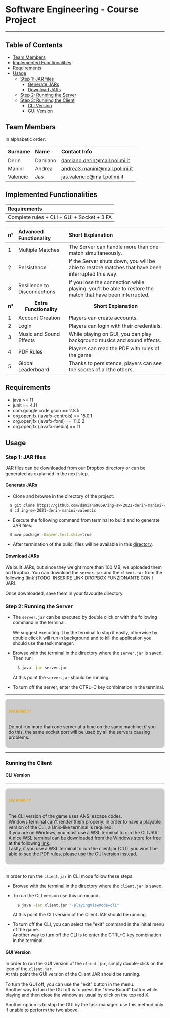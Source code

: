 # Software Engineering - Course Project

---

## Table of Contents

- [Team Members](#team-members)
- [Implemented Functionalities](#implemented-functionalities)
- [Requirements](#requirements)
- [Usage](#usage)
    - [Step 1: JAR files](#usage-step-1)
        - [Generate JARs](#generate-jars)
        - [Download JARs](#download-jars)
    - [Step 2: Running the Server](#usage-step-2)
    - [Step 3: Running the Client](#usage-step-3)
        - [CLI Version](#cli-version)
        - [GUI Version](#gui-version)

<a name="team-members"></a>

## Team Members

In alphabetic order:

| Surname   | Name      | Contact Info                       |
|:----------|:----------|:-----------------------------------|
| Derin     | Damiano   | damiano.derin@mail.polimi.it       |
| Manini    | Andrea    | andrea3.manini@mail.polimi.it      |
| Valencic  | Jas       | jas.valencic@mail.polimi.it        |

<a name="implemented-functionalities"></a>

## Implemented Functionalities

| Requirements                               |
|:-------------------------------------------|
| Complete rules + CLI + GUI + Socket + 3 FA |

| n° | Advanced Functionality        | Short Explanation                                                                                         |
|:---|:------------------------------|:--------------------------------------------------------------------------------------------------------- |
| 1  | Multiple Matches              | The Server can handle more than one match simultaneously.                                                 |
| 2  | Persistence                   | If the Server shuts down, you will be able to restore matches that have been interrupted this way.        |
| 3  | Resilience to Disconnections  | If you lose the connection while playing, you'll be able to restore the match that have been interrupted. |
| <center>**n°**</center> | <center>**Extra Functionality**</center> | <center>**Short Explanation**</center> |
| 1  | Account Creation        | Players can create accounts.                                            |
| 2  | Login                   | Players can login with their credentials.                               |
| 3  | Music and Sound Effects | While playing on GUI, you can play background musics and sound effects. |
| 4  | PDF Rules               | Players can read the PDF with rules of the game.                        |
| 5  | Global Leaderboard      | Thanks to persistence, players can see the scores of all the others.    |

<a name="requirements"></a>

## Requirements

- java >= 11
- junit == 4.11
- com.google.code.gson == 2.8.5
- org.openjfx (javafx-controls) == 15.0.1
- org.openjfx (javafx-fxml) == 11.0.2
- org.openjfx (javafx-media) == 11

<a name="usage"></a>

## Usage

<a name="usage-step-1"></a>

### Step 1: JAR files

JAR files can be downloaded from our Dropbox directory or can be generated as explained in the next step.

<a name="generate-jars"></a>

#### Generate JARs

- Clone and browse in the directory of the project:

```bash
  $ git clone https://github.com/damiano9669/ing-sw-2021-derin-manini-valencic.git
  $ cd ing-sw-2021-derin-manini-valencic
```

- Execute the following command from terminal to build and to generate JAR files:

```bash
  $ mvn package -Dmaven.test.skip=true
```

- After termination of the build, files will be available in this [directory](deliverables/final/jar).

<a name="download-jars"></a>

#### Download JARs

We built JARs, but since they weight more than 100 MB, we uploaded them on Dropbox. You can download
the ```server.jar``` and the ```client.jar``` from the following
[link](TODO: INSERIRE LINK DROPBOX FUNZIONANTE CON I JAR).

Once downloaded, save them in your favourite directory.

<a name="usage-step-2"></a>

### Step 2: Running the Server

- The ```server.jar``` can be executed by double click or with the following command in the terminal.

  We suggest executing it by the terminal to stop it easily, otherwise by double click it will run in background and to
  kill the application you should use the task manager.

- Browse with the terminal in the directory where the ```server.jar``` is saved. Then run:

  ```bash
    $ java -jar server.jar
  ```

  At this point the ```server.jar``` should be running.
- To turn off the server, enter the CTRL+C key combination in the terminal.

---

<div style="background: rgba(0, 0, 0, 0.2); border-radius: 10px; padding: 10px">
<h6 style="color: #eca400">WARNING!</h6>
<p>
Do not run more than one server at a time on the same machine:
if you do this, the same socket port will be used by all the servers causing problems.
</p>
</div>

---

<a name="usage-step-3"></a>

### Running the Client

<a name="cli-version"></a>

#### CLI Version

---

<div style="background: rgba(0, 0, 0, 0.2); border-radius: 10px; padding: 10px">
<h6 style="color: #eca400">WARNING!</h6>
<p>
The CLI version of the game uses ANSI escape codes.<br>
Windows terminal can't render them properly:
in order to have a playable version of the CLI, a Unix-like terminal is required.<br>
If you are on Windows, you must use a WSL terminal to run the CLI JAR.<br>
A nice WSL terminal can be downloaded from the Windows store for free at the following
<a href="https://www.microsoft.com/store/productId/9NBLGGH4MSV6">link</a>.<br>
Lastly, if you use a WSL terminal to run the client.jar (CLI), you won't be able to see the PDF rules,
please use the GUI version instead.  
</p>
</div>

---

In order to run the ```client.jar``` in CLI mode follow these steps:

- Browse with the terminal in the directory where the ```client.jar``` is saved.

- To run the CLI version use this command:
  ```bash
    $ java -jar client.jar "-playingViewMode=cli"
  ```

  At this point the CLI version of the Client JAR should be running.

- To turn off the CLI, you can select the "exit" command in the initial menu of the game.  
  Another way to turn off the CLI is to enter the CTRL+C key combination in the terminal.

<a name="gui-version"></a>

#### GUI Version

In order to run the GUI version of the ```client.jar```, simply double-click on the icon of the ```client.jar```.  
At this point the GUI version of the Client JAR should be running.

To turn the GUI off, you can use the "exit" button in the menu.  
Another way to turn the GUI off is to press the "View Board" button while playing and then close the window as usual by
click on the top red X.

Another option is to stop the GUI by the task manager: use this method only if unable to perform the two above.
